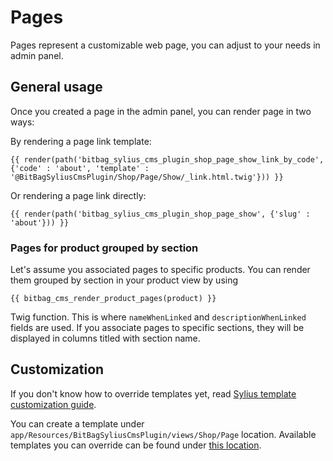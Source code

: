 # Pages

Pages represent a customizable web page, you can adjust to your needs in admin panel. 

## General usage

Once you created a page in the admin panel, you can render page in two ways:

By rendering a page link template:

```twig
{{ render(path('bitbag_sylius_cms_plugin_shop_page_show_link_by_code', {'code' : 'about', 'template' : '@BitBagSyliusCmsPlugin/Shop/Page/Show/_link.html.twig'})) }}
```

Or rendering a page link directly:

```twig
{{ render(path('bitbag_sylius_cms_plugin_shop_page_show', {'slug' : 'about'})) }}
```

### Pages for product grouped by section

Let's assume you associated pages to specific products. You can render them grouped by section in your product view by using 

```twig
{{ bitbag_cms_render_product_pages(product) }}
```

Twig function. This is where `nameWhenLinked` and `descriptionWhenLinked` fields are used. If you associate pages to 
specific sections, they will be displayed in columns titled with section name.

## Customization

If you don't know how to override templates yet, 
read [Sylius template customization guide](http://docs.sylius.org/en/latest/customization/template.html).

You can create a template under `app/Resources/BitBagSyliusCmsPlugin/views/Shop/Page` location.
Available templates you can override can be found under [this location](../src/Resources/views/Shop/Page).

